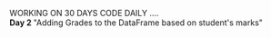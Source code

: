 WORKING ON 30 DAYS CODE DAILY ....
<br>
<b> Day 2 </b>
"Adding Grades to the DataFrame based on student's marks"
